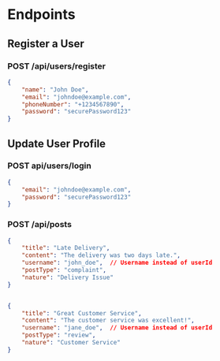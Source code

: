 # Endpoints

## Register a User
### POST /api/users/register

```json
{
    "name": "John Doe",
    "email": "johndoe@example.com",
    "phoneNumber": "+1234567890",
    "password": "securePassword123"
}
```

##  Update User Profile
### POST api/users/login


```json
{
    "email": "johndoe@example.com",
    "password": "securePassword123"
}

```

### POST /api/posts

```json
{
    "title": "Late Delivery",
    "content": "The delivery was two days late.",
    "username": "john_doe",  // Username instead of userId
    "postType": "complaint",
    "nature": "Delivery Issue"
}


{
    "title": "Great Customer Service",
    "content": "The customer service was excellent!",
    "username": "jane_doe",  // Username instead of userId
    "postType": "review",
    "nature": "Customer Service"
}
```
<!-- 
## Get All Jobs/Tasks
### GET /api/tasks

## Get Jobs/Tasks by User
### GET /api/tasks/user/:userEmail

## Accept a Task
### PUT /api/tasks/:taskId/accept

```json
    {
        "userEmail": "jane.doe@example.com"
    }
```

## Register Workers
### POST /api/workers/register

```json
    {
    "name": "Jane Smith",
    "email": "jane.smith@example.com",
    "skills": ["Plumbing", "Carpentry"],
    "contactNumber": "1234567890"
    }
``` -->